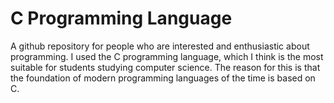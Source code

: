 # C Programming Language
A github repository for people who are interested and enthusiastic about programming. I used the C programming language, which I think is the most suitable for students studying computer science. The reason for this is that the foundation of modern programming languages of the time is based on C.